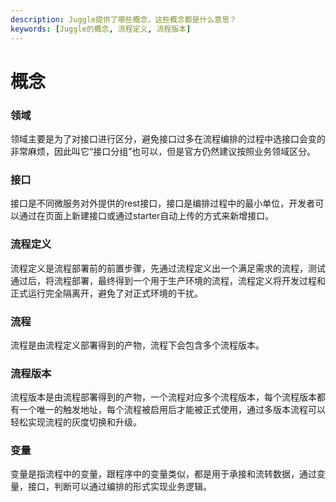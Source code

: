 ```yaml
---
description: Juggle提供了哪些概念，这些概念都是什么意思？
keywords: [Juggle的概念, 流程定义, 流程版本]
---
```


#  概念

### 领域
领域主要是为了对接口进行区分，避免接口过多在流程编排的过程中选接口会变的非常麻烦，因此叫它“接口分组”也可以，但是官方仍然建议按照业务领域区分。

### 接口
接口是不同微服务对外提供的rest接口，接口是编排过程中的最小单位，开发者可以通过在页面上新建接口或通过starter自动上传的方式来新增接口。

### 流程定义
流程定义是流程部署前的前置步骤，先通过流程定义出一个满足需求的流程，测试通过后，将流程部署，最终得到一个用于生产环境的流程，流程定义将开发过程和正式运行完全隔离开，避免了对正式环境的干扰。

### 流程
流程是由流程定义部署得到的产物，流程下会包含多个流程版本。

### 流程版本
流程版本是由流程部署得到的产物，一个流程对应多个流程版本，每个流程版本都有一个唯一的触发地址，每个流程被启用后才能被正式使用，通过多版本流程可以轻松实现流程的灰度切换和升级。

### 变量
变量是指流程中的变量，跟程序中的变量类似，都是用于承接和流转数据，通过变量，接口，判断可以通过编排的形式实现业务逻辑。
